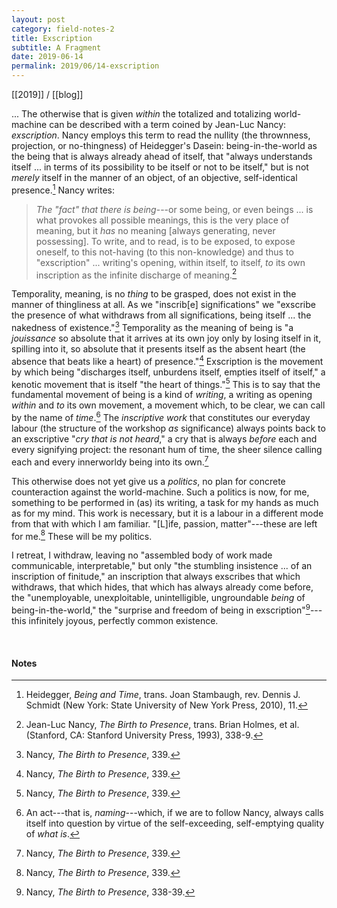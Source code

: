 ```yaml
---
layout: post
category: field-notes-2
title: Exscription
subtitle: A Fragment
date: 2019-06-14
permalink: 2019/06/14-exscription
---
```


[[2019]] / [[blog]]

... The otherwise that is given *within* the totalized and totalizing world-machine can be described with a term coined by Jean-Luc Nancy: *exscription*. Nancy employs this term to read the nullity (the thrownness, projection, or no-thingness) of Heidegger's Dasein: being-in-the-world as the being that is always already ahead of itself, that "always understands itself ... in terms of its possibility to be itself or not to be itself," but is not *merely* itself in the manner of an object, of an objective, self-identical presence.[^1] Nancy writes:

> *The "fact" that there is being*---or some being, or even beings ... is what provokes all possible meanings, this is the very place of meaning, but it *has* no meaning \[always generating, never possessing\]. To write, and to read, is to be exposed, to expose oneself, to this not-having (to this non-knowledge) and thus to "exscription" ... writing's opening, within itself, to itself, *to* its own inscription as the infinite discharge of meaning.[^2]

Temporality, meaning, is no *thing* to be grasped, does not exist in the manner of thingliness at all. As we "inscrib\[e\] significations" we "exscribe the presence of what withdraws from all significations, being itself ... the nakedness of existence."[^3] Temporality as the meaning of being is "a *jouissance* so absolute that it arrives at its own joy only by losing itself in it, spilling into it, so absolute that it presents itself as the absent heart (the absence that beats like a heart) of presence."[^4] Exscription is the movement by which being "discharges itself, unburdens itself, empties itself of itself," a kenotic movement that is itself "the heart of things."[^5] This is to say that the fundamental movement of being is a kind of *writing*, a writing as opening *within* and *to* its own movement, a movement which, to be clear, we can call by the name of *time*.[^6] The *inscriptive work* that constitutes our everyday labour (the structure of the workshop *as* significance) always points back to an exscriptive "*cry that is not heard*," a cry that is always *before* each and every signifying project: the resonant hum of time, the sheer silence calling each and every innerworldy being into its own.[^7]

This otherwise does not yet give us a *politics*, no plan for concrete counteraction against the world-machine. Such a politics is now, for me, something to be performed in (as) its writing, a task for my hands as much as for my mind. This work is necessary, but it is a labour in a different mode from that with which I am familiar. "\[L\]ife, passion, matter"---these are left for me.[^8] These will be my politics.

I retreat, I withdraw, leaving no "assembled body of work made communicable, interpretable," but only "the stumbling insistence ... of an inscription of finitude," an inscription that always exscribes that which withdraws, that which hides, that which has always already come before, the "unemployable, unexploitable, unintelligible, ungroundable *being* of being-in-the-world," the "surprise and freedom of being in exscription"[^9]---this infinitely joyous, perfectly common existence.

<br>

#### Notes

[^1]: Heidegger, *Being and Time*, trans. Joan Stambaugh, rev. Dennis J. Schmidt (New York: State University of New York Press, 2010), 11.

[^2]: Jean-Luc Nancy, *The Birth to Presence*, trans. Brian Holmes, et al. (Stanford, CA: Stanford University Press, 1993), 338-9.

[^3]: Nancy, *The Birth to Presence*, 339.

[^4]: Nancy, *The Birth to Presence*, 339.

[^5]: Nancy, *The Birth to Presence*, 339.

[^6]: An act---that is, *naming*---which, if we are to follow Nancy, always calls itself into question by virtue of the self-exceeding, self-emptying quality of *what is*.

[^7]: Nancy, *The Birth to Presence*, 339.

[^8]: Nancy, *The Birth to Presence*, 339.

[^9]: Nancy, *The Birth to Presence*, 338-39.
